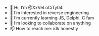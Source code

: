 - 👋 Hi, I’m @XxVeLoCiTy04
- 👀 I’m interested in reverse engineering 
- 🌱 I’m currently learning JS, Delphi, C fam
- 💞️ I’m looking to collaborate on anything
- 📫 How to reach me: idk honestly 

<!---
XxVeLoCiTy04/XxVeLoCiTy04 is a ✨ special ✨ repository because its `README.md` (this file) appears on your GitHub profile.
You can click the Preview link to take a look at your changes.
--->
